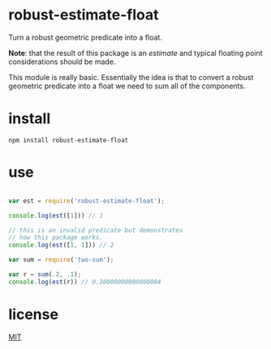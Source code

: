 # robust-estimate-float

Turn a robust geometric predicate into a float.

__Note__: that the result of this package is an _estimate_ and typical floating point considerations should be made.

This module is really basic.  Essentially the idea is that to convert a robust geometric predicate into a float
we need to sum all of the components.

# install

`npm install robust-estimate-float`

# use

```javascript

var est = require('robust-estimate-float');

console.log(est([1])) // 1

// this is an invalid predicate but demonstrates
// how this package works.
console.log(est([1, 1])) // 2

var sum = require('two-sum');

var r = sum(.2, .1);
console.log(est(r)) // 0.30000000000000004

```

# license

[MIT](LICENSE.txt)
